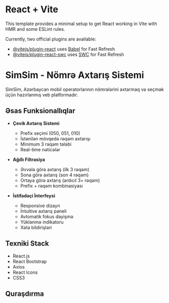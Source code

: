 # React + Vite

This template provides a minimal setup to get React working in Vite with HMR and some ESLint rules.

Currently, two official plugins are available:

- [@vitejs/plugin-react](https://github.com/vitejs/vite-plugin-react/blob/main/packages/plugin-react/README.md) uses [Babel](https://babeljs.io/) for Fast Refresh
- [@vitejs/plugin-react-swc](https://github.com/vitejs/vite-plugin-react-swc) uses [SWC](https://swc.rs/) for Fast Refresh


# SimSim - Nömrə Axtarış Sistemi

SimSim, Azərbaycan mobil operatorlarının nömrələrini axtarmaq və seçmək üçün hazırlanmış veb platformadır.

## Əsas Funksionallıqlar

- **Çevik Axtarış Sistemi**
  - Prefix seçimi (050, 051, 010)
  - İstənilən mövqedə rəqəm axtarışı
  - Minimum 3 rəqəm tələbi
  - Real-time nəticələr

- **Ağıllı Filtrasiya**
  - Əvvələ görə axtarış (ilk 3 rəqəm)
  - Sona görə axtarış (son 4 rəqəm)
  - Ortaya görə axtarış (ardıcıl 3+ rəqəm)
  - Prefix + rəqəm kombinasiyası

- **İstifadəçi İnterfeysi**
  - Responsive dizayn
  - İntuitive axtarış paneli
  - Avtomatik fokus dəyişmə
  - Yüklənmə indikatoru
  - Xəta bildirişləri

## Texniki Stack

- React.js
- React Bootstrap
- Axios
- React Icons
- CSS3

## Quraşdırma
